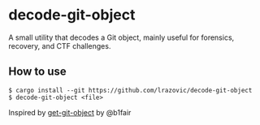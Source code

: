 # decode-git-object

A small utility that decodes a Git object, mainly useful for forensics, recovery, and CTF challenges.

## How to use

```
$ cargo install --git https://github.com/lrazovic/decode-git-object
$ decode-git-object <file>
```

Inspired by [get-git-object](https://github.com/b1fair/get-git-object) by @b1fair
